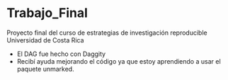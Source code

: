 # Trabajo_Final
Proyecto final del curso de estrategias de investigación reproducible
Universidad de Costa Rica

* El DAG fue hecho con Daggity
* Recibí ayuda mejorando el código ya que estoy aprendiendo a usar el paquete unmarked.
